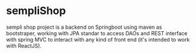 # sempliShop

sempli shop project is a backend on Springboot using maven as bootstraper, working with JPA standar to access DAOs and REST interface with spring MVC to interact with any kind of front end (it's intended to work with ReactJS).
